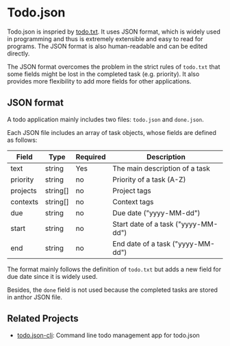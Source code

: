 # Todo.json

Todo.json is inspried by [todo.txt](https://github.com/todotxt/todo.txt).
It uses JSON format, which is widely used in programming and thus is extremely extensible and easy to read for programs.
The JSON format is also human-readable and can be edited directly.

The JSON format overcomes the problem in the strict rules of `todo.txt` that some fields might be lost in the completed task (e.g. priority).
It also provides more flexibility to add more fields for other applications.


## JSON format

A todo application mainly includes two files: `todo.json` and `done.json`.

Each JSON file includes an array of task objects,
whose fields are defined as follows:

| Field    | Type    | Required | Description |
| -------- | ------- | -------- | --------------- |
| text     | string  | Yes | The main description of a task |
| priority | string | no | Priority of a task (A-Z) |
| projects | string[] | no | Project tags |
| contexts | string[] | no | Context tags |
| due | string | no | Due date ("yyyy-MM-dd") |
| start | string | no | Start date of a task ("yyyy-MM-dd") |
| end | string | no | End date of a task ("yyyy-MM-dd") |

The format mainly follows the definition of `todo.txt`
but adds a new field for due date since it is widely used.

Besides, the `done` field is not used because the completed tasks are stored in anthor JSON file.


## Related Projects

* [todo.json-cli](https://github.com/DCsunset/todo.json-cli): Command line todo management app for todo.json
